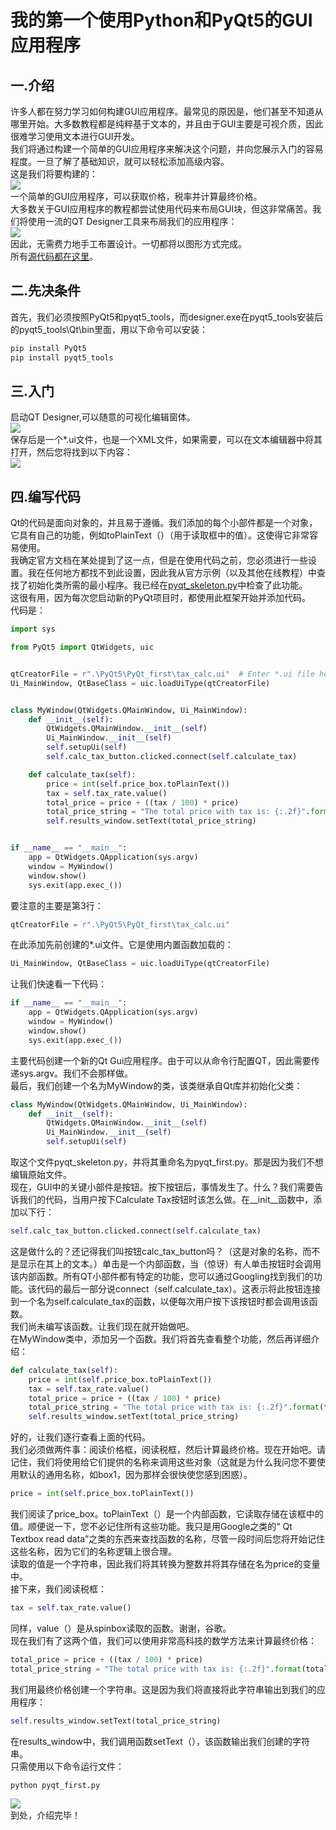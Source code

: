 我的第一个使用Python和PyQt5的GUI应用程序
======================================
一.介绍
-------
许多人都在努力学习如何构建GUI应用程序。最常见的原因是，他们甚至不知道从哪里开始。大多数教程都是纯粹基于文本的，并且由于GUI主要是可视介质，因此很难学习使用文本进行GUI开发。<br>
我们将通过构建一个简单的GUI应用程序来解决这个问题，并向您展示入门的容易程度。一旦了解了基础知识，就可以轻松添加高级内容。<br>
这是我们将要构建的：<br>
![](https://github.com/pccode21/PyQt5/blob/master/PyQt_first/images/qt5.gif) <br>
一个简单的GUI应用程序，可以获取价格，税率并计算最终价格。<br>
大多数关于GUI应用程序的教程都尝试使用代码来布局GUI块，但这非常痛苦。我们将使用一流的QT Designer工具来布局我们的应用程序：<br>
![](https://github.com/pccode21/PyQt5/blob/master/PyQt_first/images/qt1.gif) <br>
因此，无需费力地手工布置设计。一切都将以图形方式完成。<br>
所有[源代码都在这里](https://github.com/pccode21/PyQt5/tree/master/PyQt_first)。<br>

二.先决条件
----------
首先，我们必须按照PyQt5和pyqt5_tools，而designer.exe在pyqt5_tools安装后的pyqt5_tools\Qt\bin里面，用以下命令可以安装：<br>
```Python
pip install PyQt5
pip install pyqt5_tools
```

三.入门
-------
启动QT Designer,可以随意的可视化编辑窗体。 <br>
![](https://github.com/pccode21/PyQt5/blob/master/PyQt_first/images/qt2.gif) <br>
保存后是一个*.ui文件，也是一个XML文件，如果需要，可以在文本编辑器中将其打开，然后您将找到以下内容： <br>
![](https://github.com/pccode21/PyQt5/blob/master/PyQt_first/images/qt3.gif) <br>

四.编写代码
-----------
Qt的代码是面向对象的，并且易于遵循。我们添加的每个小部件都是一个对象，它具有自己的功能，例如toPlainText（）（用于读取框中的值）。这使得它非常容易使用。<br>
我确定官方文档在某处提到了这一点，但是在使用代码之前，您必须进行一些设置。我在任何地方都找不到此设置，因此我从官方示例（以及其他在线教程）中查找了初始化类所需的最小程序。我已经在[pyqt_skeleton.py](https://github.com/pccode21/PyQt5/tree/master/PyQt_first/pyqt_skeleton.py)中检查了此功能。<br>
这很有用，因为每次您启动新的PyQt项目时，都使用此框架开始并添加代码。<br>
代码是：<br>
```Python
import sys

from PyQt5 import QtWidgets, uic


qtCreatorFile = r".\PyQt5\PyQt_first\tax_calc.ui"  # Enter *.ui file here.
Ui_MainWindow, QtBaseClass = uic.loadUiType(qtCreatorFile)


class MyWindow(QtWidgets.QMainWindow, Ui_MainWindow):
    def __init__(self):
        QtWidgets.QMainWindow.__init__(self)
        Ui_MainWindow.__init__(self)
        self.setupUi(self)
        self.calc_tax_button.clicked.connect(self.calculate_tax)

    def calculate_tax(self):
        price = int(self.price_box.toPlainText())
        tax = self.tax_rate.value()
        total_price = price + ((tax / 100) * price)
        total_price_string = "The total price with tax is: {:.2f}".format(total_price)
        self.results_window.setText(total_price_string)


if __name__ == "__main__":
    app = QtWidgets.QApplication(sys.argv)
    window = MyWindow()
    window.show()
    sys.exit(app.exec_())
```
要注意的主要是第3行：<br>
```Python
qtCreatorFile = r".\PyQt5\PyQt_first\tax_calc.ui"
```
在此添加先前创建的*.ui文件。它是使用内置函数加载的：<br>
```Python
Ui_MainWindow, QtBaseClass = uic.loadUiType(qtCreatorFile)
```
让我们快速看一下代码：<br>
```Python
if __name__ == "__main__":
    app = QtWidgets.QApplication(sys.argv)
    window = MyWindow()
    window.show()
    sys.exit(app.exec_())
```
主要代码创建一个新的Qt Gui应用程序。由于可以从命令行配置QT，因此需要传递sys.argv。我们不会那样做。<br>
最后，我们创建一个名为MyWindow的类，该类继承自Qt库并初始化父类：<br>
```Python
class MyWindow(QtWidgets.QMainWindow, Ui_MainWindow):
    def __init__(self):
        QtWidgets.QMainWindow.__init__(self)
        Ui_MainWindow.__init__(self)
        self.setupUi(self)
```
取这个文件pyqt_skeleton.py，并将其重命名为pyqt_first.py。那是因为我们不想编辑原始文件。<br>
现在，GUI中的关键小部件是按钮。按下按钮后，事情发生了。什么？我们需要告诉我们的代码，当用户按下Calculate Tax按钮时该怎么做。在__init__函数中，添加以下行：<br>
```Python
self.calc_tax_button.clicked.connect(self.calculate_tax)
```
这是做什么的？还记得我们叫按钮calc_tax_button吗？（这是对象的名称，而不是显示在其上的文本。）单击是一个内部函数，当（惊讶）有人单击按钮时会调用该内部函数。所有QT小部件都有特定的功能，您可以通过Googling找到我们的功能。该代码的最后一部分说connect（self.calculate_tax）。这表示将此按钮连接到一个名为self.calculate_tax的函数，以便每次用户按下该按钮时都会调用该函数。<br>
我们尚未编写该函数。让我们现在就开始做吧。<br>
在MyWindow类中，添加另一个函数。我们将首先查看整个功能，然后再详细介绍：<br>
```Python
def calculate_tax(self):
    price = int(self.price_box.toPlainText())
    tax = self.tax_rate.value()
    total_price = price + ((tax / 100) * price)
    total_price_string = "The total price with tax is: {:.2f}".format(total_price)
    self.results_window.setText(total_price_string)
```
好的，让我们逐行查看上面的代码。<br>
我们必须做两件事：阅读价格框，阅读税框，然后计算最终价格。现在开始吧。请记住，我们将使用给它们提供的名称来调用这些对象（这就是为什么我问您不要使用默认的通用名称，如box1，因为那样会很快使您感到困惑）。<br>
```Python
price = int(self.price_box.toPlainText())
```
我们阅读了price_box。toPlainText（）是一个内部函数，它读取存储在该框中的值。顺便说一下，您不必记住所有这些功能。我只是用Google之类的“ Qt Textbox read data”之类的东西来查找函数的名称，尽管一段时间后您将开始记住这些名称，因为它们的名称逻辑上很合理。<br>
读取的值是一个字符串，因此我们将其转换为整数并将其存储在名为price的变量中。<br>
接下来，我们阅读税框：<br>
```Python
tax = self.tax_rate.value()
```
同样，value（）是从spinbox读取的函数。谢谢，谷歌。<br>
现在我们有了这两个值，我们可以使用非常高科技的数学方法来计算最终价格：<br>
```Python
total_price = price + ((tax / 100) * price)
total_price_string = "The total price with tax is: {:.2f}".format(total_price)
```
我们用最终价格创建一个字符串。这是因为我们将直接将此字符串输出到我们的应用程序：<br>
```Python
self.results_window.setText(total_price_string)
```
在results_window中，我们调用函数setText（），该函数输出我们创建的字符串。<br>
只需使用以下命令运行文件：<br>
```Python
python pyqt_first.py
```
![](https://github.com/pccode21/PyQt5/blob/master/PyQt_first/images/qt4.gif) <br>
到处，介绍完毕！
